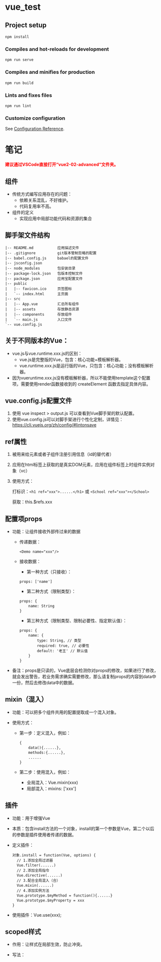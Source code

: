 # vue_test

## Project setup
```
npm install
```

### Compiles and hot-reloads for development
```
npm run serve
```

### Compiles and minifies for production
```
npm run build
```

### Lints and fixes files
```
npm run lint
```

### Customize configuration
See [Configuration Reference](https://cli.vuejs.org/config/).



# 笔记

<span style="color:red;font-weight:bold;">建议通过VSCode直接打开“vue2-02-advanced“文件夹。</span>

## 组件

- 传统方式编写应用存在的问题：
  - 依赖关系混乱，不好维护。
  - 代码复用率不高。
- 组件的定义
  - 实现应用中局部功能代码和资源的集合

## 脚手架文件结构

```shell
|-- README.md			应用描述文件
|-- .gitignore			git版本管制忽略的配置
|-- babel.config.js		babael的配置文件
|-- jsconfig.json		
|-- node_modules		包安装目录
|-- package-lock.json	包版本控制文件
|-- package.json		应用宝配置文件
|-- public
|   |-- favicon.ico		页签图标
|   `-- index.html		主页面
|-- src
|   |-- App.vue			汇总所有组件
|   |-- assets			存放静态资源
|   |-- components		存放组件
|   `-- main.js			入口文件
`-- vue.config.js
```



## 关于不同版本的Vue：

- vue.js与vue.runtime.xxx.js的区别：
  - vue.js是完整版的Vue，包含：核心功能+模板解析器。
  - vue.runtime.xxx.js是运行版的Vue，只包含：核心功能；没有模板解析器。
- 因为vueruntime.xxx.js没有模板解析器，所以不能使用template这个配置项，需要使用render函数接收到的 createElement 函数去指定具体内容。



## vue.config.js配置文件

1. 使用 vue inspect > output.js 可以查看到Vue脚手架的默认配置。
2. 使用vue.config.js可以对脚手架进行个性化定制，详情见：https://cli.vuejs.org/zh/config/#lintonsave

## ref属性

1. 被用来给元素或者子组件注册引用信息（id的替代者）

2. 应用在html标签上获取的是真实DOM元素，应用在组件标签上时组件实例对象（vc）

3. 使用方式：

   打标识：`<h1 ref="xxx">......</h1>` 或 `<School ref="xxx"></School>`

   获取：this.$refs.xxx

## 配置项props

- 功能：让组件接收外部传过来的数据

  - 传递数据：

    ```vue
    <Demo name="xxx"/>
    ```

  - 接收数据：

    - 第一种方式（只接收）：

    ```vue
    props: ['name']
    ```

    - 第二种方式（限制类型）：

    ```vue
    props: {
    	name: String
    }
    ```

    - 第三种方式（限制类型、限制必要性、指定默认值）：

    ```shell
    props: {
    	name: {
    		type: String, // 类型
    		required: true, // 必要性
    		default: '老王' // 默认值
    	}
    }
    ```

- 备注：props是只读的，Vue底层会检测你对props的修改，如果进行了修改，就会发出警告，若业务需求确实需要修改，那么请复制props的内容到data中一份，然后去修改data中的数据。

## mixin（混入）

- 功能：可以把多个组件共用的配置提取成一个混入对象。

- 使用方式：

  - 第一步：定义混入，例如：

    ```vue
    {
    	data(){......},
    	methods:{......},
    	......
    }
    ```

  - 第二步：使用混入，例如：

    - 全局混入：Vue.mixin(xxx)
    - 局部混入：mixins: ['xxx']



## 插件

- 功能：用于增强Vue

- 本质：包含install方法的一个对象，install的第一个参数是Vue，第二个以后的参数是插件使用者传递的数据。

- 定义插件：

  ```vue
  对象.install = function(Vue, options) {
  	// 1.添加全局过滤器
  	Vue.filter(......)
  	// 2.添加全局指令
  	Vue.directive(......)
  	// 3.配合全局混入（合）
  	Vue.mixin(......)
  	// 4.添加实例方法
  	Vue.prototype.$myMethod = function(){......}
  	Vue.prototype.$myProperty = xxx
  }
  ```

- 使用插件：Vue.use(xxx);



## scoped样式

- 作用：让样式在局部生效，防止冲突。

- 写法：

  <style scoped>

## 总结TodoList案例

- 组件化编码流程：
  - 拆分静态组件：组件要按照功能点拆分，命名不要与html元素冲突。
  - 实现动态组件：考虑好数据的存放位置，数据是一个组件在用，还是一些组件在用：
    - 一个组件在用：放在组件自身即可。
    - 一些组件在用：放在他们共同的父组件上（<span style="color:red">状态提升</span>）
  - 实现交互：从绑定事件开始。
- props适用于：
  - 父组件==>子组件通信。
  - 子组件==>父组件通信（要求父先给子一个函数）
- 使用v-model时要切记：v-model绑定的值不能是props传过来的值，因为props是不可以修改的！
- props穿过来的若是对象类型的值，修改对象中的属性时Vue不会报错，但不推荐这样做。



## webStorage

- 存储内容大小一般支持5MB左右（不同浏览器可能还不一样）
- 浏览器端通过window.sessionStorage和window.localStorage属性来实现本地存储机制。
- 相关API：
  - xxxStorage.setItem('key', 'value');
    - 该方法接受一个键和值作为参数，会把键值对添加到存储中，如果键名存在，则更新其对应的值。
  - xxxStorage.getItem('person');
    - 该方法接受一个键名作为参数，返回键名对应的值。
  - xxxStorage.removeItem('key')
    - 该方法接受一个键名作为参数，并把该键名从存储中删除。
  - xxxStorage.clear()
    - 该方法会清空存储中的所有数据。
- 备注：
  - sessionStorage存储的内容会随着浏览器窗口关闭而消失。
  - localStorage存储的内容，需要手动清除才会消失。
  - xxxStorage.getItem(xxx)，如果xxx对应的value获取不到，那么getItem的返回值是null。
  - JSON.parse(null)的结果依然是null.



## 组件的自定义事件

- 一种组件间通信的方式，适用于<span style="color:red;font-weight:bold;">子组件==>父组件</span>

- 使用场景：A是父组件，B是子组件，B想给A传数据，那么就要在A中给B绑定自定义事件（<span style="color:red;font-weight:bold;">事件的回调在A中</span>）。

- 绑定自定义事件：

  - 第一种方式，在父组件中：

    ```vue
    <Demo @atguigu="test"/> 
    // 或者
    <Demo v-on:atguigu="test"/>
    ```

  - 第二种方式，在父组件中：

    ```vue
    <Demo ref="demo"/>
    ......
    mounted() {
    	this.$refs.xxx.$on('atguigu', this.test);
    }
    ```

  - 若想让自定义事件只能触发一次，可以使用`once`修饰符，或`$once`方法。

- 触发自定义事件：`this.$emit('atguigu',数据)`。

- 解绑自定义事件：`this.$off('atguigu')`。

- 组件上也可以绑定原生DOM事件，需要使用`native`修饰符。

- 注意：通过`this.$refs.xxx.$on('atguigu',回调)`绑定自定义事件时，回调<span style="color:red;font-weight:bold;">要么配置在methods中，要么用箭头函数</span>，否则this指向会出问题！！！



## 全局事件总线（GlobalEventBus）

- 一种组件间通信的方式，适用于<span style="color:red;font-weight:bold;">任意组件间通信</span>。

- 安装全局事件总线：

  ```js
  new Vue({
  	......
      beforeCreate() {
  		Vue.prototype.$bus = this; // 安装全局事件总线，￥bus就是当前应用的vm
  	},
      ......
  })
  ```

- 使用全局事件总线：

  - 接收数据：A组件想接收数据，则在A组件中给$bus绑定自定义事件<span style="color:red;font-weight:bold;">回调留在A组件自身</span>。

    ```js
    methods(){
        demo(data){......}
    }
    ......
    mounted(){
        this.$bus.$on('xxx', this.dmeo);
    }
    ```

  - 提供数据：`this.$but.$emit('xxx', 数据)`

- 最好在beforeDestroy钩子中，用$off去解绑<span style="color:red;font-weight:bold;">当前组件所用到的</span>事件。



## 消息订阅与发布

- 一种组件间通信的方式，适用于<span style="color:red;font-weight:bold;">任意组件间通信</span>。

- 使用步骤：

  - 安装pubsub：`npm i pubsub-js`

  - 引入：`import pubsub from 'pubsub-js'`

  - 接收数据：A组件想接收数据，则在A组件中订阅消息，订阅的<span style="color:red;font-weight:bold;">回调留在A组件自身</span>。

    ```js
    methods(){
        demo(data){......}
    }
    ......
    mounted(){
        this.pid = pubsub.subscribe('xxx', this.demo); // 订阅消息
    }
    ```

  - 提供数据：`pubsub.subscribe('xxx', 数据);`

  - 最好在beforeDestroy钩子中，用`pubsub.unsubscribe(this.pid)`去<span style="color:red;font-weight:bold;">取消订阅</span>。

## nextTick

- 语法：`this.$nextTick(回调函数)`
- 作用：在下一次DOM更新结束后执行其指定的回调。
- 什么时候用：当改变数据后，要基于更新后的新DOM进行某些操作时，要在nextTick所指定的回调函数中执行。



## Vue封装的过度与动画

- 作用：在插入、更新或移除DOM元素时，在合适的时候给元素添加样式类名。
- 图示：

![image-20231022110154447](images/image-20231022110154447.png)

- 写法：

  - 准备好样式：

    - 元素进入的样式：
      1. v-enter：进入的起点
      2. v-enter-active：进入过程中
      3. v-enter-to：进入的终点
    - 元素离开的样式：
      1. v-leave：离开的起点
      2. v-leave-active：离开过程中
      3. v-leave-to：离开的重点

  - 使用`<transition>`包裹要过度的元素，并配置name属性：

    ```vue
    <transition name="hello">
    	<h1 v-show="isShow">
            你好啊！
        </h1>
    </transition>
    ```

  - 备注：若有多个元素需要过度，则需要使用：`<transition-group>`，且每个元素都要指定`key`值。

- 利用三方动画库

  - https://animate.style/

  - 安装

    ```shell
    npm i animate.css
    ```

  - 引入

    ```js
    import "animate.css";
    ```

  - 示例

    ```vue
    <transition-group
      name="animate__animated animate__bounce"
      appear
      enter-active-class="animate__swing"
      leave-active-class="animate__backOutUp"
    >
      <h1 v-show="isShow" key="1">你好啊！</h1>
      <h1 v-show="!isShow" key="2">尚硅谷！</h1>
    </transition-group>
    ```


## Vue脚手架配置代理

本示例用到的后端服务是`test_proxy_server`，执行`node server1`和`node server2`即可。

- 方法一

  - 在vue.config.js中添加如下配置：

  ```js
  // 开启代理服务器（方式一）
  devServer: {
      proxy: 'http://localhost:5000'
  },
  ```

  - 说明：
    - 优点：配置简单，请求资源时直接发给前端（8080）即可。
    - 缺点：不能配置多个代理，不能灵活的控制请求是否走代理。
    - 工作方式：若按照上述配置代理，当请求了前端不存在的资源时，那么该请求会转发给服务器（优先匹配前端资源）。

- 方法二

  - 编写vue.config.js配置具体代理规则

    ```js
    // 开启代理服务器（方式二）
    devServer: {
        proxy: {
          '/api': {
            target: 'http://localhost:5000', // 代理目标的基础路径
            pathRewrite: { '^/api': '' }
            // ws: true, // 用于支持websocket
            // changeOrigin: true // 用于控制请求头中的host值
          },
          '/demo': {
            target: 'http://localhost:5001', // 代理目标的基础路径
            pathRewrite: { '^/demo': '' }
            // ws: true, // 用于支持websocket
            // changeOrigin: true // 用于控制请求头中的host值
          },
        }
    }
    ```

  - 说明：

    - 优点：可以配置多个代理，且可以灵活的控制请求是否走代理。
    - 缺点：配置略微繁琐，请求资源时必须加前缀。

## 插槽

- 作用：让父组件可以向子组件指定位置插入html结构，也是一种组件间通信的方式，适用于<span style="color:red;font-weight:bold;">父组件==>子组件</span>

- 分类：默认插槽、具名插槽、作用域插

- 使用方式：

  1. 默认插槽：

     ```vue
     父组件中：
     <Category>
     	<div>
             html结构1
         </div>
     </Category>
     子组件中：
     <template>
     	<div>
             <!-- 定义插槽 -->
             <slot>插槽默认内容......</slot>
         </div>
     </template>
     ```

  2. 具名插槽

     ```vue
     父组件中：
     <Category>
     	<template slot="center">
         	<div>
                 html结构1
             </div>
         </template>
     	<template v-slot:footer>
         	<div>
                 html结构2
             </div>
         </template>
     </Category>
     子组件中：
     <template>
     	<div>
             <!-- 定义插槽 -->
             <slot name="center">插槽默认内容......</slot>
             <slot name="footer">插槽默认内容......</slot>
         </div>
     </template>
     ```

  3. 作用域插槽：

     1. 理解：<span style="color:red;font-weight:bold;">数据在组件的自身上，但根据数据生成的结构需要组件的使用者来决定。</span>（games数据在Category组件中，但使用数据所遍历出来的结构由App组件决定）

     2. 具体编码：

        ```vue
        父组件中：
        <Category>
            <template scope="scopeData">
            	<!-- 生成的是ul列表 -->
        		<ul>
        			<li v-for="(item, idx) in scopeData.games" :key="idx">
                    	{{ item }}
                	</li>
                </ul>
            </template>
            <template slot-scope="scopeData">
            	<!-- 生成的是h4标题 -->
                <h4 v-for="(item, idx) in scopeData.games" :key="idx">
                    {{ item }}
                </h4>
            </template>
        </Category>
        子组件中：
        <template>
        	<div>
                <slot :games="games"></slot>
            </div>
        </template>
        <script>
        	export default {
                name: 'Category',
                props: ['title'],
                // 数据在子组件自身
                data() {
                    return {
                        games: ["红色警戒", "穿越火线", "劲舞团", "超级玛丽"],
                    }
                }
            }
        </script>
        ```


## Vuex

### Vuex是什么？

1. 概念：专门在Vue中实现集中式状态（数据）管理的一个Vue插件，对Vue应用中多个组件的共享状态进行集中式的管理（读/写），也是一种组件间通信的方式，且适用于任意组件间通信。
2. Github地址： https://github.com/vuejs/vuex

### 什么时候使用Vuex

1. 多个组件依赖于同一状态
2. 来自不同组件的行为需要变更同一状态

### 搭建Vuex环境

1. 创建文件：`src/store/index.js`

```js
// 该文件用于创建Vuex中最为核心的store

// 引入Vue
import Vue from 'vue'
// 引入Vuex
import Vuex from 'vuex'
// 使用插件
Vue.use(Vuex)

// 准备actions——用于响应组件中的动作
const actions = {}
// 准备mutations——用于操作数据(state)
const mutations = {}
// 准备state——用于存储数据
const state = {}

// 创建并暴露store
export default new Vuex.Store({
  actions: actions,
  mutations,
  state,
});
```

2. 在`main.js`中创建vm时传入`store`配置项

````js
......
// 引入store
import store from './store'
......

// 创建vm
new Vue({
    el: '#app',
    render: h=> h(App),
    store
})
````

### 基本使用

1. 初始化数据`state`、配置`actions`、配置`mutations`、操作文件`store.js`

```js
// 该文件用于创建Vuex中最为核心的store

// 引入Vue
import Vue from 'vue'
// 引入Vuex
import Vuex from 'vuex'
// 使用插件
Vue.use(Vuex)

// 准备actions——用于响应组件中的动作
const actions = {
  jia: function (context, value) {
    console.log('actions->jia被调用了');
    context.commit('JIA', value);
  },
}
// 准备mutations——用于操作数据(state)
const mutations = {
  JIA: function (mutations, value) {
    console.log('actions->JIA被调用了');
    state.sum += value;
  }
}
// 准备state——用于存储数据
const state = {
  sum: 0, // 当前的和
}

// 创建并暴露store
export default new Vuex.Store({
  actions: actions,
  mutations,
  state,
});
```

2. 组件中读取Vuex中的数据：`$store.state.sum`
3. 组件中修改Vuex中的数据：`$store.dispatch('action中的方法名', 数据)`或者`$store.commit('mutations中的方法名','数据')`

> 备注：若没有网络请求或其他业务逻辑，组件中也可以越过actions，即不写`dispatch`，直接编写`commit`。

### getters的使用

1. 概念：当state中的数据需要经过加工后再使用时，可以使用getters加工。
2. 在`store.js`中追加`getters`配置

```js
......
const getters = {
    bigSum(state) {
        return state.sum * 10;
    }
}
// 创建并暴露store
export default new Vuex.Store({
    ......,
    getters
})
```

3. 组件中读取数据：`$store.getters.bigSum`

### 四个map方法的使用

1. mapState方法：用于帮助我们映射`state`中的数据为计算属性。

```js
computed: {
    // 借助mapState生成计算属性，从state中读取数据。（对象写法）
    ...mapState({ sum: "sum", school: "school", subject: "subject" }),
    // 借助mapState生成计算属性，从state中读取数据。（数组写法）
	...mapState(["sum", "school", "subject"]),
}
```

2. mapGetters方法：用于帮助我们映射`getters`中的数据为计算属性

```js
computed: {
    // 借助mapGetters生成计算属性，从getters中读取数据。（对象写法）
    ...mapGetters({ bigSum: "bigSum" }),
    // 借助mapGetters生成计算属性，从getters中读取数据。（数组写法）
    ...mapGetters(["bigSum"]),
}
```

3. mapActions方法：用于帮助我们生成与`actions`对话的方法，即：包含`$store.dispatch(xxx)`的函数

```js
methods: {
    // 借助mapActions生成对应的方法，方法中会调用dispatch方法去联系actions。（对象写法）
    ...mapActions({ incrementOdd: "jiaOdd", incrementWait: "jiaWait" }),
	// 借助mapActions生成对应的方法，方法中会调用dispatch方法去联系actions。（数组写法）
    ...mapActions(["jiaOdd", "jiaWait"]),
}
```

4. mapMutations方法：用于帮助我们生成与`mutatioins`对话的方法，即：包含`$store.commit(xxx)`的函数

```js
methods: {
    // 借助mapMutations生成对应的方法，方法中会调用commit方法去联系mutations。（对象写法）
    ...mapMutations({ increment: "JIA", decrement: "JIAN" }),
    // 借助mapMutations生成对应的方法，方法中会调用commit方法去联系mutations。（数组写法）
    ...mapMutations(["JIA", "JIAN"]),
}
```

> 备注：mapActions与mapMutations使用时，若需要传递参数需要：在模板中绑定事件时传递参数，否则参数是事件对象。























​	



